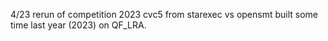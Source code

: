 4/23 rerun of competition 2023 cvc5 from starexec vs opensmt built some time last year (2023) on QF_LRA. 
